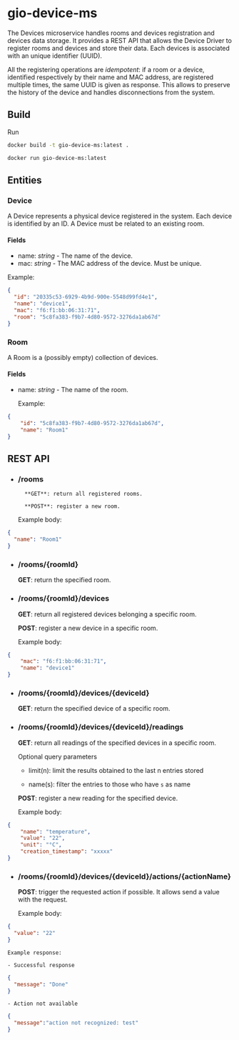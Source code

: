 # gio-device-ms

The Devices microservice handles rooms and devices registration and devices data storage.
It provides a REST API that allows the Device Driver to register rooms and devices and store their data.
Each devices is associated with an unique identifier (UUID).

All the registering operations are *idempotent*: if a room or a device, identified respectively by their name and MAC address, are registered multiple times, the same UUID is given as response. This allows to preserve the history of the device and handles disconnections from the system.

## Build

Run

```bash
docker build -t gio-device-ms:latest .

docker run gio-device-ms:latest
```

## Entities

### Device

A Device represents a physical device registered in the system. Each device is identified by an ID.
A Device must be related to an existing room.

#### Fields

- name: *string* - The name of the device.
- mac: *string* -  The MAC address of the device. Must be unique.

Example:

```json
{
  "id": "20335c53-6929-4b9d-900e-5548d99fd4e1",
  "name": "device1",
  "mac": "f6:f1:bb:06:31:71",
  "room": "5c8fa383-f9b7-4d80-9572-3276da1ab67d"
}
```

### Room

A Room is a (possibly empty) collection of devices.

#### Fields

- name: *string* - The name of the room.

    Example:
    
```json
{
    "id": "5c8fa383-f9b7-4d80-9572-3276da1ab67d",
    "name": "Room1"
}
```

## REST API

- ### /rooms
    
        **GET**: return all registered rooms.
    
        **POST**: register a new room.
    
    Example body:
```json
{
  "name": "Room1"
}
```

- ### /rooms/{roomId}

    **GET**: return the specified room.
    
- ### /rooms/{roomId}/devices

    **GET**: return all registered devices belonging a specific room.

    **POST**: register a new device in a specific room.
    
    Example body:
```json
{
    "mac": "f6:f1:bb:06:31:71",
    "name": "device1"
}
```

- ### /rooms/{roomId}/devices/{deviceId}

    **GET**: return the specified device of a specific room.

- ### /rooms/{roomId}/devices/{deviceId}/readings

    **GET**: return all readings of the specified devices in a specific room.
    
    Optional query parameters
    
    - limit(n): limit the results obtained to the last n entries stored
    
    - name(s): filter the entries to those who have `s` as name
    
    **POST**: register a new reading for the specified device.
    
    Example body:
```json
{
    "name": "temperature",
    "value": "22",
    "unit": "°C",
    "creation_timestamp": "xxxxx"
}
```

- ### /rooms/{roomId}/devices/{deviceId}/actions/{actionName}

    **POST**: trigger the requested action if possible. It allows send a value with the request.
    
    Example body:
```json
{
  "value": "22"
}
```
    Example response:
    
    - Successful response
```json
{
  "message": "Done"
}
```
    - Action not available
```json
{
  "message":"action not recognized: test"
}
```
